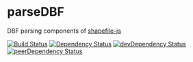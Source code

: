 parseDBF
========
DBF parsing components of [shapefile-js](https://github.com/calvinmetcalf/shapefile-js)

[![Build Status](https://travis-ci.org/calvinmetcalf/parseDBF.svg)](https://travis-ci.org/calvinmetcalf/parseDBF)
[![Dependency Status](https://david-dm.org/calvinmetcalf/parseDBF.svg)](https://david-dm.org/calvinmetcalf/parseDBF)
[![devDependency Status](https://david-dm.org/calvinmetcalf/parseDBF/dev-status.svg)](https://david-dm.org/calvinmetcalf/parseDBF#info=devDependencies)
[![peerDependency Status](https://david-dm.org/calvinmetcalf/parseDBF/peer-status.svg)](https://david-dm.org/calvinmetcalf/parseDBF#info=peerDependencies)
